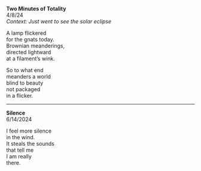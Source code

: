 **Two Minutes of Totality**  
4/8/24  
*Context: Just went to see the solar eclipse*

A lamp flickered  
for the gnats today.  
Brownian meanderings,  
directed lightward  
at a filament’s wink.  

So to what end  
meanders a world  
blind to beauty  
not packaged  
in a flicker.

---

**Silence**  
6/14/2024

I feel more silence  
in the wind.  
It steals the sounds  
that tell me  
I am really  
there.
